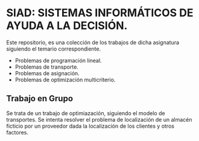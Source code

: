 # SIAD: SISTEMAS INFORMÁTICOS DE AYUDA A LA DECISIÓN.

Este repositorio, es una colección de los trabajos de dicha asignatura siguiendo el temario correspondiente.

- Problemas de programación lineal.
- Problemas de transporte.
- Problemas de asignación.
- Problemas de optimización multicriterio.

## Trabajo en Grupo
Se trata de un trabajo de optimiazación, siguiendo el modelo de transportes. Se intenta resolver el problema de localización de un almacén ficticio por un proveedor dada la localización de los clientes y otros factores.
